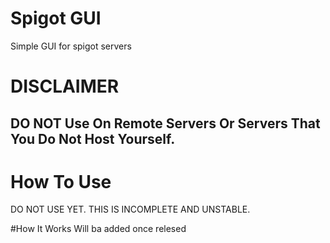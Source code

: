 # Spigot GUI
Simple GUI for spigot servers

# DISCLAIMER
## __DO NOT__ Use On Remote Servers Or Servers That You Do Not Host Yourself. 

# How To Use
DO NOT USE YET. 
THIS IS INCOMPLETE AND UNSTABLE. 

#How It Works
Will ba added once relesed
